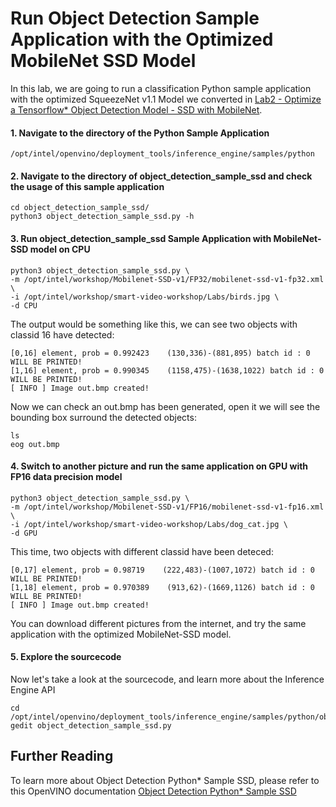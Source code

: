 # Run Object Detection Sample Application with the Optimized MobileNet SSD Model 

In this lab, we are going to run a classification Python sample application with the optimized SqueezeNet v1.1 Model we converted in [Lab2 - Optimize a Tensorflow* Object Detection Model - SSD with MobileNet](./Optimize_Tensorflow_Mobilenet-SSD.md).
 
#### 1. Navigate to the directory of the Python Sample Application 
 	
	/opt/intel/openvino/deployment_tools/inference_engine/samples/python

#### 2. Navigate to the directory of object_detection_sample_ssd and check the usage of this sample application

	cd object_detection_sample_ssd/
	python3 object_detection_sample_ssd.py -h

#### 3. Run object_detection_sample_ssd Sample Application with MobileNet-SSD model on CPU

	python3 object_detection_sample_ssd.py \
	-m /opt/intel/workshop/Mobilenet-SSD-v1/FP32/mobilenet-ssd-v1-fp32.xml \
	-i /opt/intel/workshop/smart-video-workshop/Labs/birds.jpg \
	-d CPU  

The output would be something like this, we can see two objects with classid 16 have detected:

	[0,16] element, prob = 0.992423    (130,336)-(881,895) batch id : 0 WILL BE PRINTED!
	[1,16] element, prob = 0.990345    (1158,475)-(1638,1022) batch id : 0 WILL BE PRINTED!
	[ INFO ] Image out.bmp created!

Now we can check an out.bmp has been generated, open it we will see the bounding box surround the detected objects:

	ls
	eog out.bmp
	

#### 4. Switch to another picture and run the same application on GPU with FP16 data precision model

	python3 object_detection_sample_ssd.py \
	-m /opt/intel/workshop/Mobilenet-SSD-v1/FP16/mobilenet-ssd-v1-fp16.xml \
	-i /opt/intel/workshop/smart-video-workshop/Labs/dog_cat.jpg \
	-d GPU  

This time, two objects with different classid have been deteced:

	[0,17] element, prob = 0.98719    (222,483)-(1007,1072) batch id : 0 WILL BE PRINTED!
	[1,18] element, prob = 0.970389    (913,62)-(1669,1126) batch id : 0 WILL BE PRINTED!
	[ INFO ] Image out.bmp created!

You can download different pictures from the internet, and try the same application with the optimized MobileNet-SSD model.

#### 5. Explore the sourcecode
Now let's take a look at the sourcecode, and learn more about the Inference Engine API

	cd /opt/intel/openvino/deployment_tools/inference_engine/samples/python/object_detection_sample_ssd
	gedit object_detection_sample_ssd.py


## Further Reading
To learn more about Object Detection Python* Sample SSD, please refer to this OpenVINO documentation [Object Detection Python* Sample SSD](https://docs.openvinotoolkit.org/latest/openvino_inference_engine_ie_bridges_python_sample_object_detection_sample_ssd_README.html)
